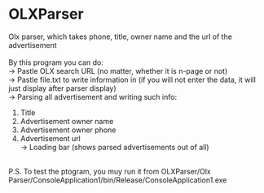 # OLXParser <br />
Olx parser, which takes phone, title, owner name and the url of the advertisement <br />
<br />
By this program you can do: <br />
-> Pastle OLX search URL (no matter, whether it is n-page or not) <br />
-> Pastle file.txt to write information in (if you will not enter the data, it will just display after parser display)<br />
-> Parsing all advertisement and writing such info:<br />
  1) Title<br />
  2) Advertisement owner name<br />
  3) Advertisement owner phone<br />
  4) Advertisement url<br />
-> Loading bar (shows parsed advertisements out of all)<br />
<br />
P.S. To test the ptogram, you muy run it from OLXParser/Olx Parser/ConsoleApplication1/bin/Release/ConsoleApplication1.exe
